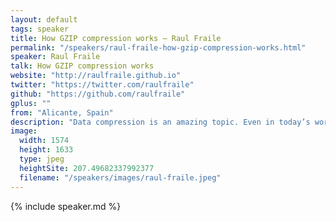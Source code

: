 ```yaml
---
layout: default
tags: speaker
title: How GZIP compression works – Raul Fraile
permalink: "/speakers/raul-fraile-how-gzip-compression-works.html"
speaker: Raul Fraile
talk: How GZIP compression works
website: "http://raulfraile.github.io"
twitter: "https://twitter.com/raulfraile"
github: "https://github.com/raulfraile"
gplus: ""
from: "Alicante, Spain"
description: "Data compression is an amazing topic. Even in today’s world, with fast networks and almost unlimited storage, data compression is still relevant, especially for mobile devices and countries with poor Internet connections. \n\nFor better or worse, GZIP compression is the de-facto lossless compression method for compressing text data in websites. It is not the fastest nor the better, but provides an excellent tradeoff between speed and compression ratio. The way Internet works makes it also difficult to use newer compression methods.\n\nThis talk examines how GZIP works internally, explaining the internals of the DEFLATE algorithm, which is a combination of LZ77 and Huffman coding. Different implementations will be compared, such as GNU GZIP, 7-ZIP and zopfli, focusing on why and how some of these implementations perform better than others. \n\nFinally, we will try to go beyond GZIP, preprocessing our data to achieve better results. For example, transposing JSON."
image: 
  width: 1574
  height: 1633
  type: jpeg
  heightSite: 207.49682337992377
  filename: "/speakers/images/raul-fraile.jpeg"
---
```


{% include speaker.md %}
